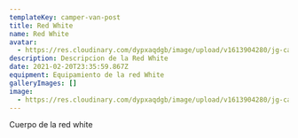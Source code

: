 ```yaml
---
templateKey: camper-van-post
title: Red White
name: Red White
avatar:
  - https://res.cloudinary.com/dypxaqdgb/image/upload/v1613904280/jg-camper/camper-vans/Red%20White/avatar/IMG_7302_ivktep.jpg
description: Descripcion de la Red White
date: 2021-02-20T23:35:59.867Z
equipment: Equipamiento de la red White
galleryImages: []
image:
  - https://res.cloudinary.com/dypxaqdgb/image/upload/v1613904280/jg-camper/camper-vans/Red%20White/avatar/IMG_7302_ivktep.jpg
---
```

Cuerpo de la red white